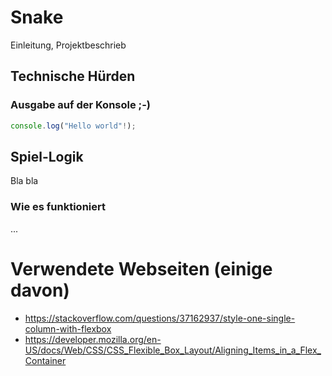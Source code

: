# Snake
Einleitung, Projektbeschrieb

## Technische Hürden
### Ausgabe auf der Konsole ;-)
```javascript
console.log("Hello world"!);
```

## Spiel-Logik
Bla bla
### Wie es funktioniert
...


# Verwendete Webseiten (einige davon)
  * https://stackoverflow.com/questions/37162937/style-one-single-column-with-flexbox
  * https://developer.mozilla.org/en-US/docs/Web/CSS/CSS_Flexible_Box_Layout/Aligning_Items_in_a_Flex_Container

